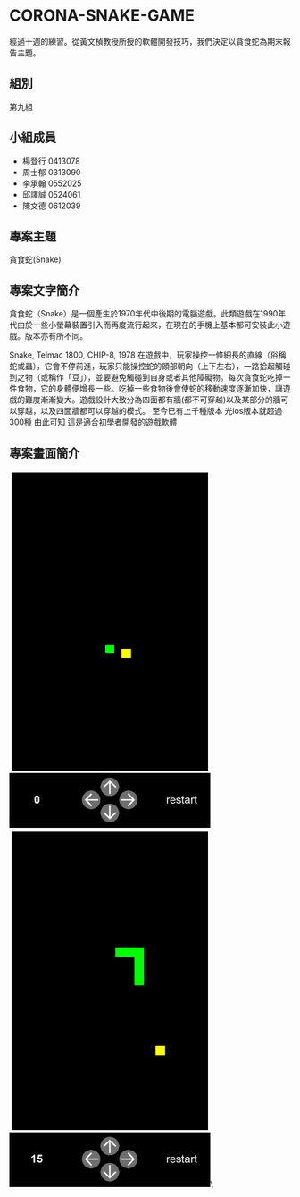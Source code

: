 # CORONA-SNAKE-GAME
經過十週的練習。從黃文楨教授所授的軟體開發技巧，我們決定以貪食蛇為期末報告主題。

## 組別
第九組

## 小組成員
+ 楊登行 0413078
+ 周士郁 0313090
+ 李承翰 0552025
+ 邱譯誠 0524061
+ 陳文德 0612039

## 專案主題
貪食蛇(Snake)

## 專案文字簡介
貪食蛇（Snake）是一個產生於1970年代中後期的電腦遊戲。此類遊戲在1990年代由於一些小螢幕裝置引入而再度流行起來，在現在的手機上基本都可安裝此小遊戲。版本亦有所不同。

Snake, Telmac 1800, CHIP-8, 1978
在遊戲中，玩家操控一條細長的直線（俗稱蛇或蟲），它會不停前進，玩家只能操控蛇的頭部朝向（上下左右），一路拾起觸碰到之物（或稱作「豆」），並要避免觸碰到自身或者其他障礙物。每次貪食蛇吃掉一件食物，它的身體便增長一些。吃掉一些食物後會使蛇的移動速度逐漸加快，讓遊戲的難度漸漸變大。遊戲設計大致分為四面都有牆(都不可穿越)以及某部分的牆可以穿越，以及四面牆都可以穿越的模式。
至今已有上千種版本
光ios版本就超過300種
由此可知 這是適合初學者開發的遊戲軟體



## 專案畫面簡介
![SNAKE1](BxrdpCE.png)\
![SNAKE2](yjVsWjK.png)\
